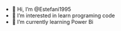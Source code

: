 - 👋 Hi, I’m @Estefani1995
- 👀 I’m interested in learn programing code
- 🌱 I’m currently learning Power Bi

<!---
Estefani1995/Estefani1995 is a ✨ special ✨ repository because its `README.md` (this file) appears on your GitHub profile.
You can click the Preview link to take a look at your changes.
--->
